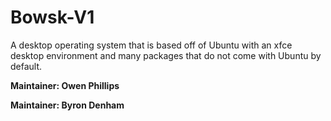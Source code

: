 # Bowsk-V1
A desktop operating system that is based off of Ubuntu with an xfce desktop environment and many packages that do not come with Ubuntu by default.



**Maintainer: Owen Phillips**

**Maintainer: Byron Denham**
